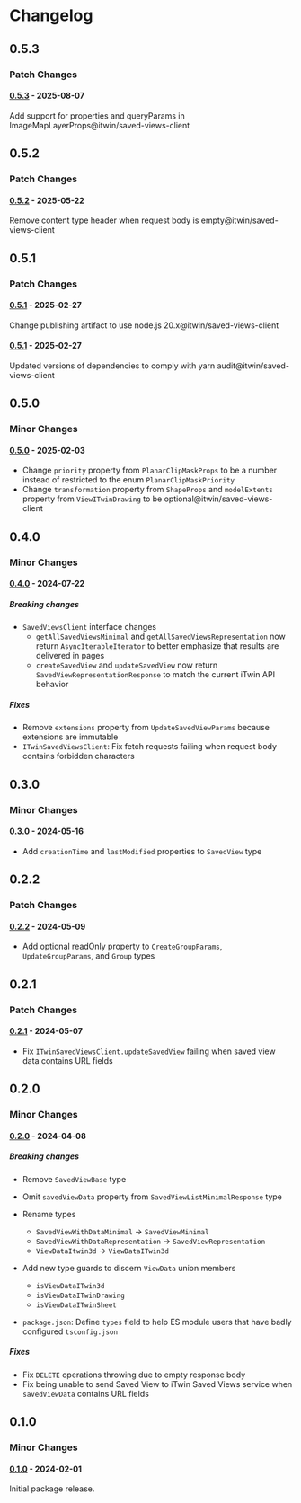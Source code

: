# Changelog

## 0.5.3

### Patch Changes

#### [0.5.3](https://github.com/iTwin/saved-views/tree/v0.5.3-client/packages/saved-views-client) - 2025-08-07

Add support for properties and queryParams in ImageMapLayerProps@itwin/saved-views-client

## 0.5.2

### Patch Changes

#### [0.5.2](https://github.com/iTwin/saved-views/tree/v0.5.2-client/packages/saved-views-client) - 2025-05-22

Remove content type header when request body is empty@itwin/saved-views-client

## 0.5.1

### Patch Changes

#### [0.5.1](https://github.com/iTwin/saved-views/tree/v0.5.1-client/packages/saved-views-client) - 2025-02-27

Change publishing artifact to use node.js 20.x@itwin/saved-views-client

#### [0.5.1](https://github.com/iTwin/saved-views/tree/v0.5.1-client/packages/saved-views-client) - 2025-02-27

Updated versions of dependencies to comply with yarn audit@itwin/saved-views-client

## 0.5.0

### Minor Changes

#### [0.5.0](https://github.com/iTwin/saved-views/tree/v0.5.0-client/packages/saved-views-client) - 2025-02-03

- Change `priority` property from `PlanarClipMaskProps` to be a number instead of restricted to the enum `PlanarClipMaskPriority`
- Change `transformation` property from `ShapeProps` and `modelExtents` property from `ViewITwinDrawing` to be optional@itwin/saved-views-client

## 0.4.0

### Minor Changes

#### [0.4.0](https://github.com/iTwin/saved-views/tree/client-v0.4.0/packages/saved-views-client/) - 2024-07-22

##### Breaking changes

- `SavedViewsClient` interface changes
  - `getAllSavedViewsMinimal` and `getAllSavedViewsRepresentation` now return `AsyncIterableIterator` to better emphasize that results are delivered in pages
  - `createSavedView` and `updateSavedView` now return `SavedViewRepresentationResponse` to match the current iTwin API behavior

##### Fixes

- Remove `extensions` property from `UpdateSavedViewParams` because extensions are immutable
- `ITwinSavedViewsClient`: Fix fetch requests failing when request body contains forbidden characters

## 0.3.0

### Minor Changes

#### [0.3.0](https://github.com/iTwin/saved-views/tree/v0.3.0-client/packages/saved-views-client) - 2024-05-16

- Add `creationTime` and `lastModified` properties to `SavedView` type

## 0.2.2

### Patch Changes

#### [0.2.2](https://github.com/iTwin/saved-views/tree/v0.2.2-client/packages/saved-views-client) - 2024-05-09

- Add optional readOnly property to `CreateGroupParams`, `UpdateGroupParams`, and `Group` types

## 0.2.1

### Patch Changes

#### [0.2.1](https://github.com/iTwin/saved-views/tree/v0.2.1-client/packages/saved-views-client) - 2024-05-07

- Fix `ITwinSavedViewsClient.updateSavedView` failing when saved view data contains URL fields

## 0.2.0

### Minor Changes

#### [0.2.0](https://github.com/iTwin/saved-views/tree/v0.2.0-client/packages/saved-views-client) - 2024-04-08

##### Breaking changes

- Remove `SavedViewBase` type
- Omit `savedViewData` property from `SavedViewListMinimalResponse` type
- Rename types

  - `SavedViewWithDataMinimal` -> `SavedViewMinimal`
  - `SavedViewWithDataRepresentation` -> `SavedViewRepresentation`
  - `ViewDataItwin3d` -> `ViewDataITwin3d`

- Add new type guards to discern `ViewData` union members
  - `isViewDataITwin3d`
  - `isViewDataITwinDrawing`
  - `isViewDataITwinSheet`
- `package.json`: Define `types` field to help ES module users that have badly configured `tsconfig.json`

##### Fixes

- Fix `DELETE` operations throwing due to empty response body
- Fix being unable to send Saved View to iTwin Saved Views service when `savedViewData` contains URL fields

## 0.1.0

### Minor Changes

#### [0.1.0](https://github.com/iTwin/saved-views/tree/v0.1.0-client/packages/saved-views-client) - 2024-02-01

Initial package release.
